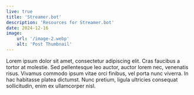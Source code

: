 ```yaml
---
live: true
title: 'Streamer.bot'
description: 'Resources for Streamer.bot'
date: 2024-12-16
image:
    url: '/image-2.webp'
    alt: 'Post Thumbnail'
---
```


Lorem ipsum dolor sit amet, consectetur adipiscing elit. Cras faucibus a tortor at molestie. Sed pellentesque leo auctor, auctor lorem nec, venenatis risus. Vivamus commodo ipsum vitae orci finibus, vel porta nunc viverra. In hac habitasse platea dictumst. Nunc pretium, ligula ultricies consequat sollicitudin, enim ex ullamcorper nisl.
